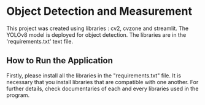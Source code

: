 # Object Detection and Measurement
This project was created using libraries : cv2, cvzone and streamlit. The YOLOv8 model is deployed for object detection. The libraries are in the 'requirements.txt' text file. 
## How to Run the Application
Firstly, please install all the libraries in the "requirements.txt" file. It is necessary that you install libraries that are compatible with one another. For further details, check documentaries of each and every libraries used in the program.
